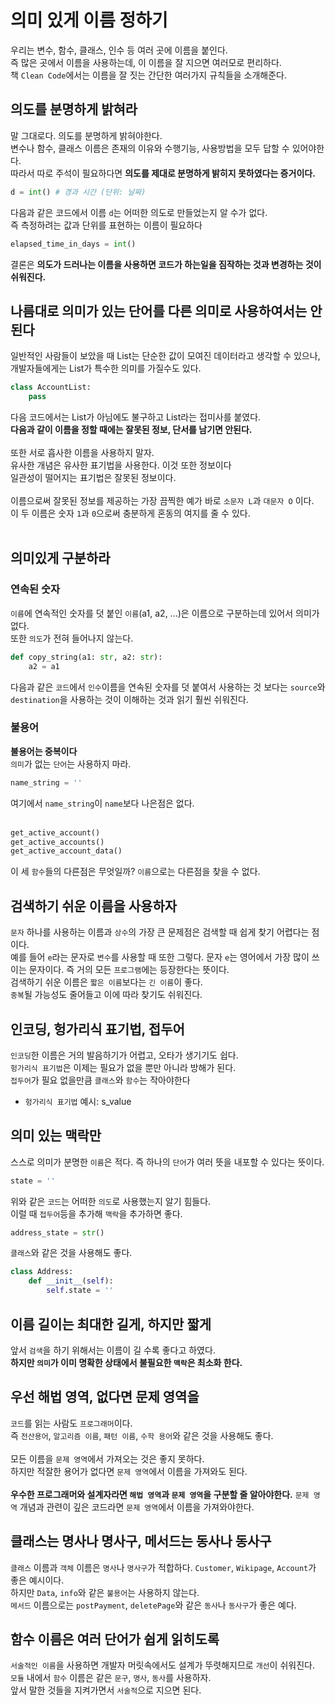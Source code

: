 # 의미 있게 이름 정하기
우리는 변수, 함수, 클래스, 인수 등 여러 곳에 이름을 붙인다.<br/>
즉 많은 곳에서 이름을 사용하는데, 이 이름을 잘 지으면 여러모로 편리하다.<br/>
책 `Clean Code`에서는 이름을 잘 짓는 간단한 여러가지 규칙들을 소개해준다.<br/>
## 의도를 분명하게 밝혀라
말 그대로다. 의도를 분명하게 밝혀야한다.<br/>
변수나 함수, 클래스 이름은 존재의 이유와 수행기능, 사용방법을 모두 답할 수 있어야한다.<br/>
따라서 따로 주석이 필요하다면 __의도를 제대로 분명하게 밝히지 못하였다는 증거이다.__<br/>
```python
d = int() # 경과 시간 (단위: 날짜)
```
다음과 같은 코드에서 이름 `d`는 어떠한 의도로 만들었는지 알 수가 없다.<br/>
즉 측정하려는 값과 단위를 표현하는 이름이 필요하다<br/>
```python
elapsed_time_in_days = int()
```
결론은 __의도가 드러나는 이름을 사용하면 코드가 하는일을 짐작하는 것과 변경하는 것이 쉬워진다.__<br/>

## 나름대로 의미가 있는 단어를 다른 의미로 사용하여서는 안된다
일반적인 사람들이 보았을 때 List는 단순한 값이 모여진 데이터라고 생각할 수 있으나, 개발자들에게는 List가 특수한 의미를 가질수도 있다.<br/>
```python
class AccountList:
    pass
```
다음 코드에서는 List가 아님에도 불구하고 List라는 접미사를 붙였다.<br/>
__다음과 같이 이름을 정할 때에는 잘못된 정보, 단서를 남기면 안된다.__<br/>
<br/>
또한 서로 흡사한 이름을 사용하지 말자.<br/>
유사한 개념은 유사한 표기법을 사용한다. 이것 또한 정보이다<br/>
일관성이 떨어지는 표기법은 잘못된 정보이다.<br/>
<br/>
이름으로써 잘못된 정보를 제공하는 가장 끔찍한 예가 바로 `소문자 L`과 `대문자 O` 이다.<br/>
이 두 이름은 숫자 `1`과 `0`으로써 충분하게 혼동의 여지를 줄 수 있다.<br/>
<br/>
## 의미있게 구분하라
### 연속된 숫자
`이름`에 연속적인 숫자를 덧 붙인 `이름`(a1, a2, ...)은 이름으로 구분하는데 있어서 의미가 없다.<br/>
또한 `의도`가 전혀 들어나지 않는다.<br/>
```python
def copy_string(a1: str, a2: str):
    a2 = a1
```
다음과 같은 `코드`에서 `인수`이름을 연속된 숫자를 덧 붙여서 사용하는 것 보다는 `source`와 `destination`을 사용하는 것이 이해하는 것과 읽기 훨씬 쉬워진다.<br/>

### 불용어
__불용어는 중복이다__<br/>
`의미`가 없는 `단어`는 사용하지 마라.<br/>
```python
name_string = ''
```
여기에서 `name_string`이 `name`보다 나은점은 없다.<br/>
<br/>
```python
get_active_account()
get_active_accounts()
get_active_account_data()
```
이 세 `함수`들의 다른점은 무엇일까? `이름`으로는 다른점을 찾을 수 없다.<br/>

## 검색하기 쉬운 이름을 사용하자
`문자` 하나를 사용하는 이름과 `상수`의 가장 큰 문제점은 검색할 때 쉽게 찾기 어렵다는 점이다.<br/>
예를 들어 `e`라는 문자로 `변수`를 사용할 때 또한 그렇다. 문자 `e`는 영어에서 가장 많이 쓰이는 문자이다. 즉 거의 모든 `프로그램`에는 등장한다는 뜻이다.<br/>
검색하기 쉬운 이름은 `짧은 이름`보다는 `긴 이름`이 좋다.<br/>
`중복`될 가능성도 줄어들고 이에 따라 찾기도 쉬워진다.<br/>

## 인코딩, 헝가리식 표기법, 접두어
`인코딩`한 이름은 거의 발음하기가 어렵고, 오타가 생기기도 쉽다.<br/>
`헝가리식 표기법`은 이제는 필요가 없을 뿐만 아니라 방해가 된다.<br/>
`접두어`가 필요 없을만큼 `클래스`와 `함수`는 작아야한다<br/>
* `헝가리식 표기법` 예시: s_value

## 의미 있는 맥락만
스스로 의미가 분명한 `이름`은 적다. 즉 하나의 `단어`가 여러 뜻을 내포할 수 있다는 뜻이다.<br/>
```python
state = ''
```
위와 같은 `코드`는 어떠한 `의도`로 사용했는지 알기 힘들다.<br/>
이럴 때 `접두어`등을 추가해 `맥락`을 추가하면 좋다.<br/>
```python
address_state = str()
```
`클래스`와 같은 것을 사용해도 좋다.
```python
class Address:
    def __init__(self):
        self.state = ''
```

## 이름 길이는 최대한 길게, 하지만 짧게
앞서 `검색`을 하기 위해서는 이름이 길 수록 좋다고 하였다.<br/>
__하지만 `의미`가 이미 명확한 상태에서 불필요한 `맥락`은 최소화 한다.__<br/>

## 우선 해법 영역, 없다면 문제 영역을
`코드`를 읽는 사람도 `프로그래머`이다.<br/>
즉 `전산용어`, `알고리즘 이름`, `패턴 이름`, `수학 용어`와 같은 것을 사용해도 좋다.<br/>
<br/>
모든 이름을 `문제 영역`에서 가져오는 것은 좋지 못하다.<br/>
하지만 적잘한 용어가 없다면 `문제 영역`에서 이름을 가져와도 된다.<br/>
<br/>
__우수한 프로그래머와 설계자라면 `해법 영역`과 `문제 영역`을 구분할 줄 알아야한다.__
`문제 영역` 개념과 관련이 깊은 코드라면 `문제 영역`에서 이름을 가져와야한다.<br/>

## 클래스는 명사나 명사구, 메서드는 동사나 동사구
`클래스` 이름과 `객체` 이름은 `명사`나 `명사구`가 적합하다. `Customer`, `Wikipage`, `Account`가 좋은 예시이다.<br/>
하지만 `Data`, `info`와 같은 `불용어`는 사용하지 않는다.<br/>
`메서드` 이름으로는 `postPayment`, `deletePage`와 같은 `동사`나 `동사구`가 좋은 예다.<br/>

## 함수 이름은 여러 단어가 쉽게 읽히도록
`서술적인 이름`을 사용하면 개발자 머릿속에서도 설계가 뚜렷해지므로 `개선`이 쉬워진다.<br/>
`모듈` 내에서 `함수` 이름은 같은 `문구`, `명사`, `동사`를 사용하자.<br/>
앞서 말한 것들을 지켜가면서 `서술적`으로 지으면 된다.

